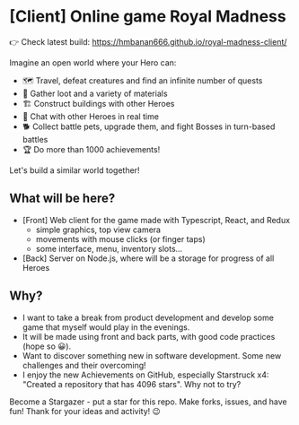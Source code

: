 # [Client] Online game Royal Madness
👉 Check latest build: https://hmbanan666.github.io/royal-madness-client/

Imagine an open world where your Hero can:
- 🗺️ Travel, defeat creatures and find an infinite number of quests
- 💎 Gather loot and a variety of materials
- 🏗️ Construct buildings with other Heroes
- 💬 Chat with other Heroes in real time
- 🐕 Collect battle pets, upgrade them, and fight Bosses in turn-based battles
- 🏆 Do more than 1000 achievements!

Let's build a similar world together!

## What will be here?
- [Front] Web client for the game made with Typescript, React, and Redux
  - simple graphics, top view camera
  - movements with mouse clicks (or finger taps)
  - some interface, menu, inventory slots...
- [Back] Server on Node.js, where will be a storage for progress of all Heroes

## Why?
- I want to take a break from product development and develop some game that myself would play in the evenings.
- It will be made using front and back parts, with good code practices (hope so 😀). 
- Want to discover something new in software development. Some new challenges and their overcoming!
- I enjoy the new Achievements on GitHub, especially Starstruck x4: "Created a repository that has 4096 stars". Why not to try?

Become a Stargazer - put a star for this repo. Make forks, issues, and have fun! Thank for your ideas and activity! 😉
